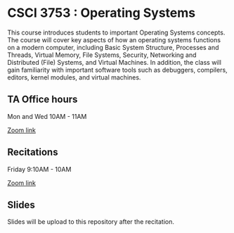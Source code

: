 # CSCI 3753 : Operating Systems
This course introduces students to important Operating Systems concepts. The course will cover key aspects of how an operating systems functions on a modern computer, including Basic System Structure, Processes and Threads, Virtual Memory, File Systems, Security, Networking and Distributed (File) Systems, and Virtual Machines. In addition, the class will gain familiarity with important software tools such as debuggers, compilers, editors, kernel modules, and virtual machines.
## TA Office hours
Mon and Wed 10AM - 11AM

[Zoom link](https://cuboulder.zoom.us/j/3101164220)

## Recitations
Friday 9:10AM - 10AM

[Zoom link](https://cuboulder.zoom.us/j/3101164220)

## Slides
Slides will be upload to this repository after the recitation.
